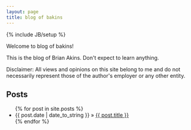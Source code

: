 ```yaml
---
layout: page
title: blog of bakins
---
```

{% include JB/setup %}

Welcome to blog of bakins!

This is the blog of Brian Akins. Don't expect to learn anything.

Disclaimer: All views and opinions on this site belong to me and  do not necessarily represent those of the author's employer or any other entity. 
    
## Posts

<ul class="posts">
  {% for post in site.posts %}
    <li><span>{{ post.date | date_to_string }}</span> &raquo; <a href="{{ BASE_PATH }}{{ post.url }}">{{ post.title }}</a></li>
  {% endfor %}
</ul>



